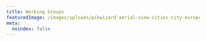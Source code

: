 ```yaml
---
title: Working Groups
featuredImage: /images/uploads/pikwizard-aerial-view-cities-city-europe.jpeg
meta:
  noindex: false
---
```

